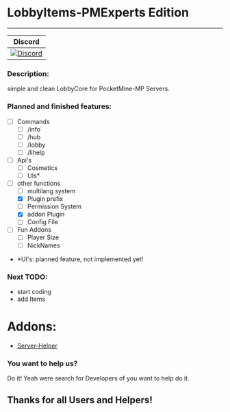 # LobbyItems-PMExperts Edition
---
| Discord |
| :-----: |
[![Discord](https://img.shields.io/badge/chat-on%20discord-7289da.svg)](https://discord.gg/M7aQfm) |

### Description:
simple and clean LobbyCore for PocketMine-MP Servers.

### Planned and finished features:
- [ ] Commands
    - [ ] /info
    - [ ] /hub
    - [ ] /lobby
    - [ ] /lihelp
- [ ] Api's
    - [ ] Cosmetics
    - [ ] UIs*
- [ ] other functions
    - [ ] multilang system
    - [x] Plugin prefix
    - [ ] Permission System
    - [x] addon Plugin
    - [ ] Config File
- [ ] Fun Addons
    - [ ] Player Size
    - [ ] NickNames
* *UI's: planned feature, not implemented yet!

### Next TODO:
- start coding
- add Items

# Addons:

- [Server-Helper](https://github.com/PMExpertsDE/Server-Helper)

### You want to help us?
Do it! Yeah were search for Developers of you want to help do it.

## Thanks for all Users and Helpers!
